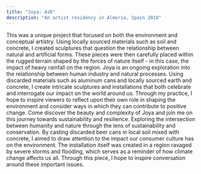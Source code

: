 ```yaml
---
title: "Joya: AiR"
description: "An artist residency in Almeria, Spain 2018"
---
```

This was a unique project that focused on both the environment and conceptual artistry. Using locally sourced materials such as soil and concrete, I created sculptures that question the relationship between natural and artificial forms. These pieces were then carefully placed within the rugged terrain shaped by the forces of nature itself - in this case, the impact of heavy rainfall on the region. 
Joya is an ongoing exploration into the relationship between human industry and natural processes. Using discarded materials such as aluminum cans and locally sourced earth and concrete, I create intricate sculptures and installations that both celebrate and interrogate our impact on the world around us. Through my practice, I hope to inspire viewers to reflect upon their own role in shaping the environment and consider ways in which they can contribute to positive change. Come discover the beauty and complexity of Joya and join me on this journey towards sustainability and resilience.
Exploring the intersection between humanity and nature through the lens of sustainability and conservation. By casting discarded beer cans in local soil mixed with concrete, I aimed to draw attention to the impact our consumer culture has on the environment. The installation itself was created in a region ravaged by severe storms and flooding, which serves as a reminder of how climate change affects us all. Through this piece, I hope to inspire conversation around these important issues.
